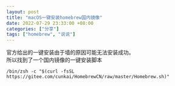 ```yaml
---
layout: post
title: "macOS一键安装homebrew国内镜像"
date: 2022-07-29 23:33:00 +08:00
categories: ["分享"]
tags: ["homebrew", "说说"]
---
```


<p>官方给出的一键安装由于墙的原因可能无法安装成功。<br />所以找到了一个国内镜像的一键安装脚本</p><pre><code class="lang-bash">/bin/zsh -c &quot;$(curl -fsSL https://gitee.com/cunkai/HomebrewCN/raw/master/Homebrew.sh)&quot;</code></pre>